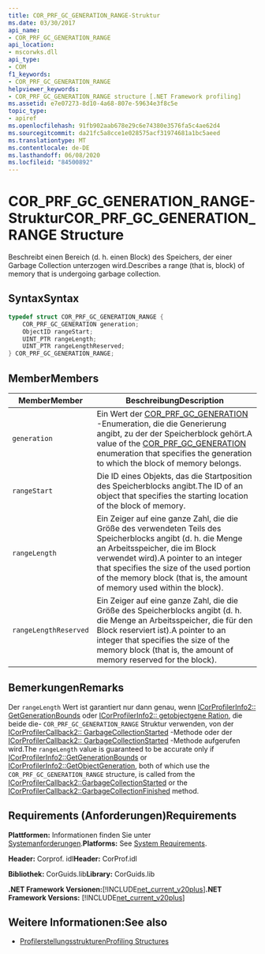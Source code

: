 ```yaml
---
title: COR_PRF_GC_GENERATION_RANGE-Struktur
ms.date: 03/30/2017
api_name:
- COR_PRF_GC_GENERATION_RANGE
api_location:
- mscorwks.dll
api_type:
- COM
f1_keywords:
- COR_PRF_GC_GENERATION_RANGE
helpviewer_keywords:
- COR_PRF_GC_GENERATION_RANGE structure [.NET Framework profiling]
ms.assetid: e7e07273-8d10-4a68-807e-59634e3f8c5e
topic_type:
- apiref
ms.openlocfilehash: 91fb902aab678e29c6e74380e3576fa5c4ae62d4
ms.sourcegitcommit: da21fc5a8cce1e028575acf31974681a1bc5aeed
ms.translationtype: MT
ms.contentlocale: de-DE
ms.lasthandoff: 06/08/2020
ms.locfileid: "84500892"
---
```

# <a name="cor_prf_gc_generation_range-structure"></a><span data-ttu-id="0b524-102">COR_PRF_GC_GENERATION_RANGE-Struktur</span><span class="sxs-lookup"><span data-stu-id="0b524-102">COR_PRF_GC_GENERATION_RANGE Structure</span></span>
<span data-ttu-id="0b524-103">Beschreibt einen Bereich (d. h. einen Block) des Speichers, der einer Garbage Collection unterzogen wird.</span><span class="sxs-lookup"><span data-stu-id="0b524-103">Describes a range (that is, block) of memory that is undergoing garbage collection.</span></span>  
  
## <a name="syntax"></a><span data-ttu-id="0b524-104">Syntax</span><span class="sxs-lookup"><span data-stu-id="0b524-104">Syntax</span></span>  
  
```cpp  
typedef struct COR_PRF_GC_GENERATION_RANGE {  
    COR_PRF_GC_GENERATION generation;  
    ObjectID rangeStart;  
    UINT_PTR rangeLength;  
    UINT_PTR rangeLengthReserved;  
} COR_PRF_GC_GENERATION_RANGE;  
```  
  
## <a name="members"></a><span data-ttu-id="0b524-105">Member</span><span class="sxs-lookup"><span data-stu-id="0b524-105">Members</span></span>  
  
|<span data-ttu-id="0b524-106">Member</span><span class="sxs-lookup"><span data-stu-id="0b524-106">Member</span></span>|<span data-ttu-id="0b524-107">Beschreibung</span><span class="sxs-lookup"><span data-stu-id="0b524-107">Description</span></span>|  
|------------|-----------------|  
|`generation`|<span data-ttu-id="0b524-108">Ein Wert der [COR_PRF_GC_GENERATION](cor-prf-gc-generation-enumeration.md) -Enumeration, die die Generierung angibt, zu der der Speicherblock gehört.</span><span class="sxs-lookup"><span data-stu-id="0b524-108">A value of the [COR_PRF_GC_GENERATION](cor-prf-gc-generation-enumeration.md) enumeration that specifies the generation to which the block of memory belongs.</span></span>|  
|`rangeStart`|<span data-ttu-id="0b524-109">Die ID eines Objekts, das die Startposition des Speicherblocks angibt.</span><span class="sxs-lookup"><span data-stu-id="0b524-109">The ID of an object that specifies the starting location of the block of memory.</span></span>|  
|`rangeLength`|<span data-ttu-id="0b524-110">Ein Zeiger auf eine ganze Zahl, die die Größe des verwendeten Teils des Speicherblocks angibt (d. h. die Menge an Arbeitsspeicher, die im Block verwendet wird).</span><span class="sxs-lookup"><span data-stu-id="0b524-110">A pointer to an integer that specifies the size of the used portion of the memory block (that is, the amount of memory used within the block).</span></span>|  
|`rangeLengthReserved`|<span data-ttu-id="0b524-111">Ein Zeiger auf eine ganze Zahl, die die Größe des Speicherblocks angibt (d. h. die Menge an Arbeitsspeicher, die für den Block reserviert ist).</span><span class="sxs-lookup"><span data-stu-id="0b524-111">A pointer to an integer that specifies the size of the memory block (that is, the amount of memory reserved for the block).</span></span>|  
  
## <a name="remarks"></a><span data-ttu-id="0b524-112">Bemerkungen</span><span class="sxs-lookup"><span data-stu-id="0b524-112">Remarks</span></span>  
 <span data-ttu-id="0b524-113">Der `rangeLength` Wert ist garantiert nur dann genau, wenn [ICorProfilerInfo2:: GetGenerationBounds](icorprofilerinfo2-getgenerationbounds-method.md) oder [ICorProfilerInfo2:: getobjectgene Ration](icorprofilerinfo2-getobjectgeneration-method.md), die beide die- `COR_PRF_GC_GENERATION_RANGE` Struktur verwenden, von der [ICorProfilerCallback2:: GarbageCollectionStarted](icorprofilercallback2-garbagecollectionstarted-method.md) -Methode oder der [ICorProfilerCallback2:: GarbageCollectionStarted](icorprofilercallback2-garbagecollectionfinished-method.md) -Methode aufgerufen wird.</span><span class="sxs-lookup"><span data-stu-id="0b524-113">The `rangeLength` value is guaranteed to be accurate only if [ICorProfilerInfo2::GetGenerationBounds](icorprofilerinfo2-getgenerationbounds-method.md) or [ICorProfilerInfo2::GetObjectGeneration](icorprofilerinfo2-getobjectgeneration-method.md), both of which use the `COR_PRF_GC_GENERATION_RANGE` structure, is called from the [ICorProfilerCallback2::GarbageCollectionStarted](icorprofilercallback2-garbagecollectionstarted-method.md) or the [ICorProfilerCallback2::GarbageCollectionFinished](icorprofilercallback2-garbagecollectionfinished-method.md) method.</span></span>  
  
## <a name="requirements"></a><span data-ttu-id="0b524-114">Requirements (Anforderungen)</span><span class="sxs-lookup"><span data-stu-id="0b524-114">Requirements</span></span>  
 <span data-ttu-id="0b524-115">**Plattformen:** Informationen finden Sie unter [Systemanforderungen](../../get-started/system-requirements.md).</span><span class="sxs-lookup"><span data-stu-id="0b524-115">**Platforms:** See [System Requirements](../../get-started/system-requirements.md).</span></span>  
  
 <span data-ttu-id="0b524-116">**Header:** Corprof. idl</span><span class="sxs-lookup"><span data-stu-id="0b524-116">**Header:** CorProf.idl</span></span>  
  
 <span data-ttu-id="0b524-117">**Bibliothek:** CorGuids.lib</span><span class="sxs-lookup"><span data-stu-id="0b524-117">**Library:** CorGuids.lib</span></span>  
  
 <span data-ttu-id="0b524-118">**.NET Framework Versionen:**[!INCLUDE[net_current_v20plus](../../../../includes/net-current-v20plus-md.md)]</span><span class="sxs-lookup"><span data-stu-id="0b524-118">**.NET Framework Versions:** [!INCLUDE[net_current_v20plus](../../../../includes/net-current-v20plus-md.md)]</span></span>  
  
## <a name="see-also"></a><span data-ttu-id="0b524-119">Weitere Informationen:</span><span class="sxs-lookup"><span data-stu-id="0b524-119">See also</span></span>

- [<span data-ttu-id="0b524-120">Profilerstellungsstrukturen</span><span class="sxs-lookup"><span data-stu-id="0b524-120">Profiling Structures</span></span>](profiling-structures.md)
